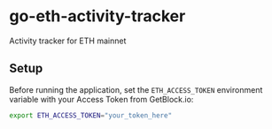 # go-eth-activity-tracker
Activity tracker for ETH mainnet


## Setup

Before running the application, set the `ETH_ACCESS_TOKEN` environment variable with your Access Token from GetBlock.io:

```bash
export ETH_ACCESS_TOKEN="your_token_here"
```